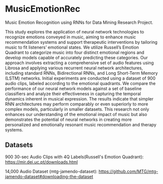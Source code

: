 # MusicEmotionRec
Music Emotion Recognition using RNNs for Data Mining Research Project.

This study explores the application of neural network technologies to recognize emotions conveyed
in music, aiming to enhance music recommendation systems and support therapeutic interventions by
tailoring music to fit listeners’ emotional states. We utilize Russell’s Emotion Quadrant to categorize
music into four distinct emotional regions and develop models capable of accurately predicting these
categories. Our approach involves extracting a comprehensive set of audio features using Librosa
and applying various recurrent neural network architectures, including standard RNNs, Bidirectional
RNNs, and Long Short-Term Memory (LSTM) networks. Initial experiments are conducted using a
dataset of 900 audio clips, labeled according to the emotional quadrants. We compare the performance
of our neural network models against a set of baseline classifiers and analyze their effectiveness in
capturing the temporal dynamics inherent in musical expression. The results indicate that simpler
RNN architectures may perform comparably or even superiorly to more complex models, particularly
in smaller datasets. This research not only enhances our understanding of the emotional impact
of music but also demonstrates the potential of neural networks in creating more personalized and
emotionally resonant music recommendation and therapy systems.

## Datasets

900 30-sec Audio Clips with 4Q Labels(Russell's Emotion Quadrant):
https://mir.dei.uc.pt/downloads.html

14,000 Audio Dataset (mtg-jamendo-dataset):
https://github.com/MTG/mtg-jamendo-dataset#downloading-the-dataset
